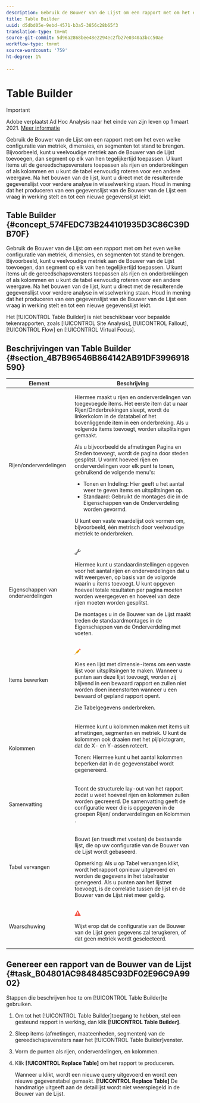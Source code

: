 ```yaml
---
description: Gebruik de Bouwer van de Lijst om een rapport met om het even welke configuratie van metriek, dimensies, en segmenten tot stand te brengen. Bijvoorbeeld, kunt u veelvoudige metriek aan de Bouwer van de Lijst toevoegen, dan segment op elk van hen tegelijkertijd toepassen. U kunt items uit de gereedschapsvensters toepassen als rijen en onderbrekingen of als kolommen en u kunt de tabel eenvoudig roteren voor een andere weergave. Na het bouwen van de lijst, kunt u direct met de resulterende gegevenslijst voor verdere analyse in wisselwerking staan. Houd in mening dat het produceren van een gegevenslijst van de Bouwer van de Lijst een vraag in werking stelt en tot een nieuwe gegevenslijst leidt.
title: Table Builder
uuid: d5dbd05e-9ebd-4571-b3a5-3856c28b65f3
translation-type: tm+mt
source-git-commit: 5d96a2868bee48e2294ec2fb27e0340a3bcc50ae
workflow-type: tm+mt
source-wordcount: '759'
ht-degree: 1%

---
```



# Table Builder

>[!IMPORTANT]
>
>Adobe verplaatst Ad Hoc Analysis naar het einde van zijn leven op 1 maart 2021. [Meer informatie](https://adobe.ly/discoverworkspace)

Gebruik de Bouwer van de Lijst om een rapport met om het even welke configuratie van metriek, dimensies, en segmenten tot stand te brengen. Bijvoorbeeld, kunt u veelvoudige metriek aan de Bouwer van de Lijst toevoegen, dan segment op elk van hen tegelijkertijd toepassen. U kunt items uit de gereedschapsvensters toepassen als rijen en onderbrekingen of als kolommen en u kunt de tabel eenvoudig roteren voor een andere weergave. Na het bouwen van de lijst, kunt u direct met de resulterende gegevenslijst voor verdere analyse in wisselwerking staan. Houd in mening dat het produceren van een gegevenslijst van de Bouwer van de Lijst een vraag in werking stelt en tot een nieuwe gegevenslijst leidt.

## Table Builder {#concept_574FEDC73B244101935D3C86C39DB70F}

Gebruik de Bouwer van de Lijst om een rapport met om het even welke configuratie van metriek, dimensies, en segmenten tot stand te brengen. Bijvoorbeeld, kunt u veelvoudige metriek aan de Bouwer van de Lijst toevoegen, dan segment op elk van hen tegelijkertijd toepassen. U kunt items uit de gereedschapsvensters toepassen als rijen en onderbrekingen of als kolommen en u kunt de tabel eenvoudig roteren voor een andere weergave. Na het bouwen van de lijst, kunt u direct met de resulterende gegevenslijst voor verdere analyse in wisselwerking staan. Houd in mening dat het produceren van een gegevenslijst van de Bouwer van de Lijst een vraag in werking stelt en tot een nieuwe gegevenslijst leidt.

Het [!UICONTROL Table Builder] is niet beschikbaar voor bepaalde tekenrapporten, zoals [!UICONTROL Site Analysis], [!UICONTROL Fallout], [!UICONTROL Flow] en [!UICONTROL Virtual Focus].

## Beschrijvingen van Table Builder {#section_4B7B96546B864142AB91DF3996918590}

<table id="table_C11D78E62DEF48A78B50EFB8669817BC"> 
 <thead> 
  <tr> 
   <th colname="col1" class="entry"> Element </th> 
   <th colname="col2" class="entry"> Beschrijving </th> 
  </tr> 
 </thead>
 <tbody> 
  <tr> 
   <td colname="col1"> <span class="wintitle"> Rijen/onderverdelingen</span> </td> 
   <td colname="col2"> <p>Hiermee maakt u rijen en onderverdelingen van toegevoegde items. Het eerste item dat u naar <span class="wintitle"> Rijen/Onderbrekingen</span> sleept, wordt de linkerkolom in de datatabel of het bovenliggende item in een onderbreking. Als u volgende items toevoegt, worden uitsplitsingen gemaakt. </p> <p>Als u bijvoorbeeld de afmetingen Pagina en Steden toevoegt, wordt de pagina door steden gesplitst. U vormt hoeveel rijen en onderverdelingen voor elk punt te tonen, gebruikend de volgende menu's: </p> 
    <ul id="ul_702F215DFB814398B8F1879EDFEC103F"> 
     <li id="li_95C4DF2B33524C94BBD2E07397393300"> <span class="uicontrol"> Tonen</span> en <span class="uicontrol"> Indeling</span>: Hier geeft u het aantal weer te geven items en uitsplitsingen op. </li> 
     <li id="li_D594C7F31A094D1EA1A070B80794E006"> <span class="uicontrol"> Standaard</span>: Gebruikt de montages die in de Eigenschappen <span class="wintitle"></span>van de Onderverdeling worden gevormd. </li> 
    </ul> <p>U kunt een vaste waardelijst ook vormen om, bijvoorbeeld, één metrisch door veelvoudige metriek te onderbreken. </p> </td> 
  </tr> 
  <tr> 
   <td colname="col1"> <span class="wintitle"> Eigenschappen van onderverdelingen</span> </td> 
   <td colname="col2"> <p><img placement="inline"  src="assets/Settings_Illustrative.png" id="image_C46860621CF94E88AF592B8660F28E57"> </img> </p> <p>Hiermee kunt u standaardinstellingen opgeven voor het aantal rijen en onderverdelingen dat u wilt weergeven, op basis van de volgorde waarin u items toevoegt. U kunt opgeven hoeveel totale resultaten per pagina moeten worden weergegeven en hoeveel van deze rijen moeten worden gesplitst. </p> <p>De montages u in de Bouwer <span class="wintitle"> van de</span> Lijst maakt treden de standaardmontages in de Eigenschappen <span class="wintitle"></span>van de Onderverdeling met voeten. </p> </td> 
  </tr> 
  <tr> 
   <td colname="col1"> <span class="wintitle"> Items bewerken</span> </td> 
   <td colname="col2"> <p><img  src="assets/Edit_Buttcon.png" id="image_E44BCC4B0BFF453D8564047E3DA2501A"> </img> </p> <p>Kies een lijst met dimensie-items om een vaste lijst voor uitsplitsingen te maken. Wanneer u punten aan deze lijst toevoegt, worden zij blijvend in een bewaard rapport en zullen niet worden doen ineenstorten wanneer u een bewaard of gepland rapport opent. </p> <p>Zie Tabelgegevens <a href="/help/analyze/ad-hoc-analysis/c-reports-configure.md#task_29BEE0AF09DA4625B9B44BAB77D7C841"  ></a>onderbreken. </p> </td> 
  </tr> 
  <tr> 
   <td colname="col1"> <span class="wintitle"> Kolommen</span> </td> 
   <td colname="col2"> <p>Hiermee kunt u kolommen maken met items uit afmetingen, segmenten en metriek. U kunt de kolommen ook draaien met het pijlpictogram, dat de X- en Y-assen roteert. </p> <p> <span class="uicontrol"> Tonen</span>: Hiermee kunt u het aantal kolommen beperken dat in de gegevenstabel wordt gegenereerd. </p> </td> 
  </tr> 
  <tr> 
   <td colname="col1"> <span class="wintitle"> Samenvatting</span> </td> 
   <td colname="col2"> <p>Toont de structurele lay-out van het rapport zodat u weet hoeveel rijen en kolommen zullen worden gecreeerd. De samenvatting geeft de configuratie weer die is opgegeven in de groepen Rijen/ <span class="uicontrol"> onderverdelingen</span> en <span class="uicontrol"> Kolommen</span> . </p> </td> 
  </tr> 
  <tr> 
   <td colname="col1"> <span class="wintitle"> Tabel vervangen</span> </td> 
   <td colname="col2"> <p>Bouwt (en treedt met voeten) de bestaande lijst, die op uw <span class="wintitle"> configuratie van de Bouwer</span> van de Lijst wordt gebaseerd. </p> <p>Opmerking: Als u op Tabel <span class="uicontrol"></span> vervangen klikt, wordt het rapport opnieuw uitgevoerd en worden de gegevens in het tabelraster genegeerd. Als u punten aan het lijstnet toevoegt, is de correlatie tussen de lijst en de <span class="wintitle"> Bouwer</span> van de Lijst niet meer geldig. </p> </td> 
  </tr> 
  <tr> 
   <td colname="col1"> Waarschuwing </td> 
   <td colname="col2"> <p><img id="image_619E1068C6084D41853DA3DD6B85DFC9"  src="assets/AlertRed_Illustrative.png" placement="inline" /> </p> <p>Wijst erop dat de configuratie van de Bouwer <span class="wintitle"></span>van de Lijst geen gegevens zal terugkeren, of dat geen metriek wordt geselecteerd. </p> </td> 
  </tr> 
 </tbody> 
</table>

## Genereer een rapport van de Bouwer van de Lijst {#task_B04801AC9848485C93DF02E96C9A9902}

Stappen die beschrijven hoe te om [!UICONTROL Table Builder]te gebruiken.

<!-- 

t_table_builder.xml

 -->

1. Om tot het [!UICONTROL Table Builder]toegang te hebben, stel een gesteund rapport in werking, dan klik **[!UICONTROL Table Builder]**.
1. Sleep items (afmetingen, maateenheden, segmenten) van de gereedschapsvensters naar het [!UICONTROL Table Builder]venster.
1. Vorm de punten als rijen, onderverdelingen, en kolommen.
1. Klik **[!UICONTROL Replace Table]** om het rapport te produceren.

   Wanneer u klikt, wordt een nieuwe query uitgevoerd en wordt een nieuwe gegevenstabel gemaakt. **[!UICONTROL Replace Table]** De handmatige uitgeeft aan de detaillijst wordt niet weerspiegeld in de Bouwer van de Lijst.

